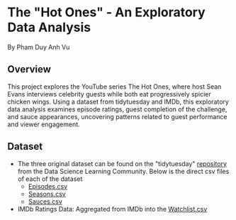 # The "Hot Ones" - An Exploratory Data Analysis
By Pham Duy Anh Vu

## Overview
This project explores the YouTube series The Hot Ones, where host Sean Evans interviews celebrity guests while both eat progressively spicier chicken wings. Using a dataset from tidytuesday and IMDb, this exploratory data analysis examines episode ratings, guest completion of the challenge, and sauce appearances, uncovering patterns related to guest performance and viewer engagement.

## Dataset
- The three original dataset can be found on the "tidytuesday" [repository](https://github.com/rfordatascience/tidytuesday) from the Data Science Learning Community. Below is the direct csv files of each of the dataset
    + [Episodes.csv](https://github.com/duyanhh4/HotOnes-EDA/blob/main/Datasets/episodes.csv)
    + [Seasons.csv](https://github.com/duyanhh4/HotOnes-EDA/blob/main/Datasets/seasons.csv)
    + [Sauces.csv](https://github.com/duyanhh4/HotOnes-EDA/blob/main/Datasets/sauces.csv)
- IMDb Ratings Data: Aggregated from IMDb into the [Watchlist.csv](https://github.com/duyanhh4/HotOnes-EDA/blob/main/Datasets/WATCHLIST.csv)
